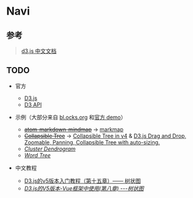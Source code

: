 # Navi

## 参考

> [d3.js 中文文档](https://d3js.org.cn/)

## TODO

- 官方

    - [D3.js](https://d3js.org/)
    - [D3 API](https://github.com/d3/d3/blob/master/API.md)

- 示例（大部分来自 [bl.ocks.org](https://bl.ocks.org/) 和[官方 demo](https://github.com/d3/d3/wiki/Gallery)）

    - ~~[atom-markdown-mindmap](https://github.com/dundalek/atom-markdown-mindmap)~~ -> [markmap](https://github.com/dundalek/markmap)  
    - ~~[Collapsible Tree](https://bl.ocks.org/mbostock/4339083)~~ -> [Collapsible Tree in v4](https://bl.ocks.org/d3noob/43a860bc0024792f8803bba8ca0d5ecd) & [D3.js Drag and Drop, Zoomable, Panning, Collapsible Tree with auto-sizing.](http://bl.ocks.org/robschmuecker/7880033)
    - *[Cluster Dendrogram](https://bl.ocks.org/mbostock/4063570)*
    - *[Word Tree](https://www.jasondavies.com/wordtree/)*

- 中文教程

    - [D3.js的v5版本入门教程（第十五章）—— 树状图](https://blog.csdn.net/qq_34414916/article/details/80038989)
    - *[D3.js的V5版本-Vue框架中使用(第八章) ---树状图](https://blog.csdn.net/davidPan1234/article/details/81021974)*